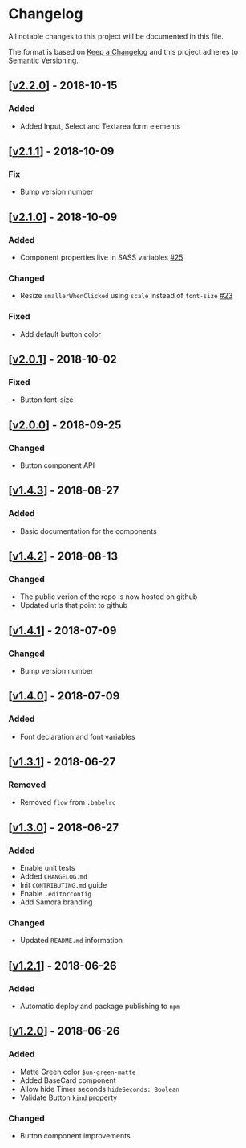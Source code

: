 # Changelog
All notable changes to this project will be documented in this file.

The format is based on [Keep a Changelog](http://keepachangelog.com/en/1.0.0/)
and this project adheres to [Semantic Versioning](http://semver.org/spec/v2.0.0.html).

## [[v2.2.0](https://github.com/Unbabel/ui/compare/v2.1.1...v2.2.0)] - 2018-10-15
### Added
- Added Input, Select and Textarea form elements

## [[v2.1.1](https://github.com/Unbabel/ui/compare/v2.1.0...v2.1.1)] - 2018-10-09
### Fix
- Bump version number

## [[v2.1.0](https://github.com/Unbabel/ui/compare/v2.0.1...v2.1.0)] - 2018-10-09
### Added
- Component properties live in SASS variables [#25](https://gitlab.com/Unbabel/ui/issues/25)

### Changed
- Resize `smallerWhenClicked` using `scale` instead of `font-size` [#23](https://gitlab.com/Unbabel/ui/issues/23)

### Fixed
- Add default button color

## [[v2.0.1](https://github.com/Unbabel/ui/compare/v2.0.0...v2.0.1)] - 2018-10-02
### Fixed
- Button font-size

## [[v2.0.0](https://github.com/Unbabel/ui/compare/v1.4.3...v2.0.0)] - 2018-09-25
### Changed
- Button component API

## [[v1.4.3](https://gitlab.com/Unbabel/ui/compare/v1.4.2...v1.4.3)] - 2018-08-27
### Added
- Basic documentation for the components

## [[v1.4.2](https://github.com/Unbabel/ui/compare/v1.4.1...v1.4.2)] - 2018-08-13
### Changed
- The public verion of the repo is now hosted on github
- Updated urls that point to github

## [[v1.4.1](https://github.com/Unbabel/ui/compare/v1.4.0...v1.4.1)] - 2018-07-09
### Changed
- Bump version number

## [[v1.4.0](https://github.com/Unbabel/ui/compare/v1.3.1...v1.4.0)] - 2018-07-09
### Added
- Font declaration and font variables

## [[v1.3.1](https://github.com/Unbabel/ui/compare/v1.3.0...v1.3.1)] - 2018-06-27
### Removed
- Removed `flow` from `.babelrc`

## [[v1.3.0](https://github.com/Unbabel/ui/compare/v1.2.1...v1.3.0)] - 2018-06-27
### Added
- Enable unit tests
- Added `CHANGELOG.md`
- Init `CONTRIBUTING.md` guide
- Enable `.editorconfig`
- Add Samora branding

### Changed
- Updated `README.md` information

## [[v1.2.1](https://github.com/Unbabel/ui/compare/v1.2.0...v1.2.1)] - 2018-06-26
### Added
- Automatic deploy and package publishing to `npm`

## [[v1.2.0](https://github.com/Unbabel/ui/compare/v1.0.10...v1.2.0)] - 2018-06-26
### Added
- Matte Green color `$un-green-matte`
- Added BaseCard component
- Allow hide Timer seconds `hideSeconds: Boolean`
- Validate Button `kind` property

### Changed
- Button component improvements
